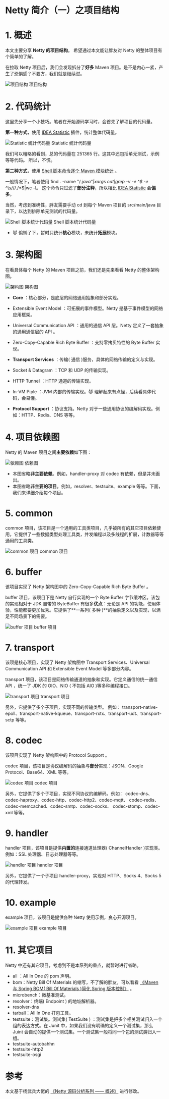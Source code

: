 # Netty 简介（一）之项目结构

# 1. 概述

本文主要分享 **Netty 的项目结构**。
希望通过本文能让胖友对 Netty 的整体项目有个简单的了解。

在拉取 Netty 项目后，我们会发现拆分了**好多** Maven 项目。是不是内心一紧，产生了恐惧感？不要方，我们就是继续怼。

![项目结构](http://static2.iocoder.cn/images/Netty/2018_03_01/01.png) 项目结构

# 2. 代码统计

这里先分享一个小技巧。笔者在开始源码学习时，会首先了解项目的代码量。

**第一种方式**，使用 [IDEA Statistic](https://plugins.jetbrains.com/plugin/4509-statistic) 插件，统计整体代码量。

![Statistic 统计代码量](http://static2.iocoder.cn/images/Netty/2018_03_01/02.png) Statistic 统计代码量

我们可以粗略的看到，总的代码量在 251365 行。这其中还包括单元测试，示例等等代码。
所以，不慌。

**第二种方式**，使用 [Shell 脚本命令逐个 Maven 模块统计](http://blog.csdn.net/yhhwatl/article/details/52623879) 。

一般情况下，笔者使用 find . -name "/_.java"|xargs cat|grep -v -e ^$ -e ^\s/_\/\/./\*$|wc -l。
这个命令只过滤了**部分注释**，所以相比 [IDEA Statistic](https://plugins.jetbrains.com/plugin/4509-statistic) 会**偏多**。

当然，考虑到准确性，胖友需要手动 cd 到每个 Maven 项目的 src/main/java 目录下，以达到排除单元测试的代码量。

![Shell 脚本统计代码量](http://static2.iocoder.cn/images/Netty/2018_03_01/03.png) Shell 脚本统计代码量

- 😈 偷懒了下，暂时只统计**核心**模块，未统计**拓展**模块。

# 3. 架构图

在看具体每个 Netty 的 Maven 项目之前，我们还是先来看看 Netty 的整体架构图。

![架构图](http://static2.iocoder.cn/images/Netty/2018_03_01/04.png) 架构图

- **Core** ：核心部分，是底层的网络通用抽象和部分实现。

- Extensible Event Model ：可拓展的事件模型。Netty 是基于事件模型的网络应用框架。
- Universal Communication API ：通用的通信 API 层。Netty 定义了一套抽象的通用通信层的 API 。
- Zero-Copy-Capable Rich Byte Buffer ：支持零拷贝特性的 Byte Buffer 实现。
- **Transport Services** ：传输( 通信 )服务，具体的网络传输的定义与实现。

- Socket & Datagram ：TCP 和 UDP 的传输实现。
- HTTP Tunnel ：HTTP 通道的传输实现。
- In-VM Piple ：JVM 内部的传输实现。😈 理解起来有点怪，后续看具体代码，会易懂。
- **Protocol Support** ：协议支持。Netty 对于一些通用协议的编解码实现。例如：HTTP、Redis、DNS 等等。

# 4. 项目依赖图

Netty 的 Maven 项目之间**主要依赖**如下图：

![依赖图](http://static2.iocoder.cn/images/Netty/2018_03_01/07.png) 依赖图

- 本图省略**非主要依赖**。例如，handler-proxy 对 codec 有依赖，但是并未画出。
- 本图省略**非主要的项目**。例如，resolver、testsuite、example 等等。下面，我们来详细介绍每个项目。

# 5. common

common 项目，该项目是一个通用的工具类项目，几乎被所有的其它项目依赖使用，它提供了一些数据类型处理工具类，并发编程以及多线程的扩展，计数器等等通用的工具类。

![common 项目](http://static2.iocoder.cn/images/Netty/2018_03_01/05.png) common 项目

# 6. buffer

该项目实现了 Netty 架构图中的 Zero-Copy-Capable Rich Byte Buffer 。

buffer 项目，该项目下是 Netty 自行实现的一个 Byte Buffer 字节缓冲区。该包的实现相对于 JDK 自带的 ByteBuffer 有很多**优点**：无论是 API 的功能，使用体验，性能都要更加优秀。它提供了**一系列( 多种 )**的抽象定义以及实现，以满足不同场景下的需要。

![buffer 项目](http://static2.iocoder.cn/images/Netty/2018_03_01/06.png) buffer 项目

# 7. transport

该项是核心项目，实现了 Netty 架构图中 Transport Services、Universal Communication API 和 Extensible Event Model 等多部分内容。

transport 项目，该项目是网络传输通道的抽象和实现。它定义通信的统一通信 API ，统一了 JDK 的 OIO、NIO ( 不包括 AIO )等多种编程接口。

![transport 项目](http://static2.iocoder.cn/images/Netty/2018_03_01/08.png) transport 项目

另外，它提供了多个子项目，实现不同的传输类型。
例如：
transport-native-epoll、transport-native-kqueue、transport-rxtx、transport-udt、transport-sctp 等等。

# 8. codec

该项目实现了 Netty 架构图中的 Protocol Support 。

codec 项目，该项目是协议编解码的抽象与**部分**实现：JSON、Google Protocol、Base64、XML 等等。

![codec 项目](http://static2.iocoder.cn/images/Netty/2018_03_01/09.png) codec 项目

另外，它提供了多个子项目，实现不同协议的编解码。例如：
codec-dns、codec-haproxy、codec-http、codec-http2、codec-mqtt、
codec-redis、codec-memcached、codec-smtp、codec-socks、
codec-stomp、codec-xml 等等。

# 9. handler

handler 项目，该项目是提供**内置的**连接通道处理器( ChannelHandler )实现类。例如：SSL 处理器、日志处理器等等。

![handler 项目](http://static2.iocoder.cn/images/Netty/2018_03_01/10.png) handler 项目

另外，它提供了一个子项目 handler-proxy，实现对 HTTP、Socks 4、Socks 5 的代理转发。

# 10. example

example 项目，该项目是提供各种 Netty 使用示例，良心开源项目。

![example 项目](http://static2.iocoder.cn/images/Netty/2018_03_01/11.png) example 项目

# 11. 其它项目

Netty 中还有其它项目，考虑到不是本系列的重点，就暂时进行省略。

- all
  ：All In One 的 pom 声明。
- bom：Netty Bill Of Materials 的缩写，不了解的胖友，可以看看 [《Maven 与 Spring BOM( Bill Of Materials )简化 Spring 版本控制》](https://blog.csdn.net/fanxiaobin577328725/article/details/66974896) 。
- microbench：微基准测试。
- resolver：终端( Endpoint ) 的地址解析器。
- resolver-dns
- tarball：All In One 打包工具。
- testsuite：测试集。测试集( TestSuite ) ：测试集是把多个相关测试归入一个组的表达方式。在 Junit 中，如果我们没有明确的定义一个测试集，那么 Juint 会自动的提供一个测试集。一个测试集一般将同一个包的测试类归入一组。
- testsuite-autobahhn
- testsuite-http2
- testsuite-osgi

# 参考

本文基于杨武兵大佬的 [《Netty 源码分析系列 —— 概述》](https://my.oschina.net/ywbrj042/blog/856596) 进行修改。
